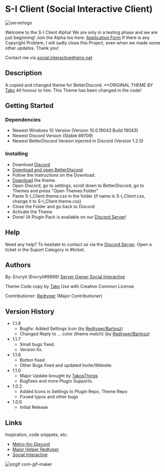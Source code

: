 # S-I Client (Social Interactive Client)

![serverlogo](https://user-images.githubusercontent.com/72802595/126896093-3f9d040a-1338-441a-a2c6-509f9c199223.gif)


Welcome to the S-I Client Alpha! We are only in a testing phase and we are just beginning!
Join the Alpha too here:  [Application Form](https://form.jotform.com/211904697044357)
If there is any Copyright Problem, I will sadly close this Project, even when we made some other updates.
Thank you!

Contact me via social.interactive@gmx.net

## Description

A copied and changed theme for BetterDiscord.
**ORIGINAL THEME BY [Tako](https://github.com/TakosThings/Metro-for-Discord)
All honour to him. This Theme has been changed in the code!

## Getting Started

### Dependencies

* Newest Windows 10 Version (Version	10.0.19043 Build 19043)
* Newest Discord Version (Stable 89709)
* Newest BetterDiscord Version injected in Discord (Version 1.2.0)

### Installing

* Download [Discord](https://discord.com)
* [Download and open BetterDiscord](https://betterdiscord.app)
* Follow the Instructions on the Download.
* [Download](https://github.com/CloudX713/S-I-Client/archive/refs/heads/main.zip) the theme.
* Open Discord, go to settings, scroll down to BetterDiscord, go to Themes and press "Open Themes Folder"
* Paste S-I_Client.theme.css in the folder (if name is S-I_Client.css, change it to S-I_Client.theme.css)
* Close the Folder and go back to Discord
* Activate the Theme
* Done!
(A Plugin Pack is available on our [Discord Server](https://discord.io/socialint)!

## Help
 
Need any help? To hesitate to contact us via the [Discord Server](https://discord.io/socialint).
Open a ticket in the Suport Category in #ticket.

## Authors

By: Encryit (Encryit#9999) [Server Owner Social Interactive](https://discord.io/socialint)

Theme Code copy by [Tako](https://github.com/TakosThings)
Use with Creative Common License 

Contributioner:
[Redtyper](https://github.com/bartosz789) (Major Contributioner)

## Version History
* 1.1.8
    * Bugfix: Added Settings Icon (by [Redtyper/Bartosz](https://github.com/bartosz789))
    * Changed Reply to ... color (theme match) (by [Redtyper/Bartosz](https://github.com/bartosz789))
* 1.1.7
    * Small bugs fixed.
    * Version fix.
* 1.1.6
    * Button fixed.
    * Other Bugs fixed and updated Invite/Website.
* 1.1.0
    * Major Update brought by [TakosThings](https://github.com/TakosThings/Metro-for-Discord/releases/tag/v3.16.0)
    * Bugfixes and more Plugin Supports.
* 1.0.2
    * Added Icons in Settings to Plugin Repo, Theme Repo
    * Fixxed typos and other bugs
* 1.0.0
    * Initial Release

## Links

Inspiration, code snippets, etc.
* [Metro-for-Discord](https://github.com/TakosThings/Metro-for-Discord)
* [Major Helper Redtyper](https://github.com/bartosz789)
* [Social Interactive](https://discord.io/socialint)

![ezgif com-gif-maker](https://user-images.githubusercontent.com/72802595/126896089-d113444e-c1d2-4468-9ff5-4c1b3786e43c.gif)

